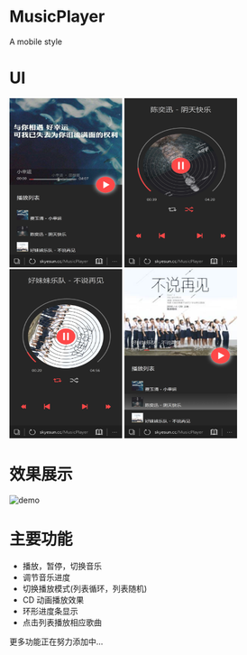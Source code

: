 # MusicPlayer
A mobile style

# UI
<img src="res/demo/demo1.png" width="200" height="300" alt="demo1"/> <img src="res/demo/demo2.png" width="200" height="300" alt="demo2"/>  <img src="res/demo/demo3.png" width="200" height="300" alt="demo3"/> <img src="res/demo/demo4.png" width="200" height="300" alt="demo4"/>

# 效果展示
<img src="res/demo/demo.gif" width="760" height="700" alt="demo"/>

# 主要功能
 - 播放，暂停，切换音乐
 - 调节音乐进度
 - 切换播放模式(列表循环，列表随机)
 - CD 动画播放效果
 - 环形进度条显示
 - 点击列表播放相应歌曲
 
更多功能正在努力添加中...
